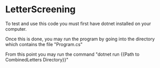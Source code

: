 # LetterScreening

To test and use this code you must first have dotnet installed on your computer.

Once this is done, you may run the program by going into the directory which contains the file "Program.cs"

From this point you may run the command "dotnet run {{Path to CombinedLetters Directory}}"
